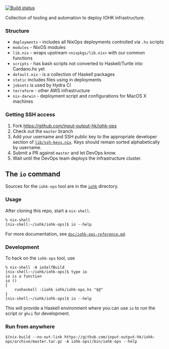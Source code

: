 [![Build status](https://badge.buildkite.com/5645abfe1411086f06a4d8cee1e3bbbbba9fb9318738f1fdb1.svg?branch=master)](https://buildkite.com/input-output-hk/iohk-ops)

Collection of tooling and automation to deploy IOHK infrastructure.

### Structure

- `deployments` - includes all NixOps deployments controlled via `.hs` scripts
- `modules` - NixOS modules
- `lib.nix` - wraps upstream `<nixpkgs/lib.nix>` with our common functions
- `scripts` - has bash scripts not converted to Haskell/Turtle into Cardano.hs yet
- `default.nix` - is a collection of Haskell packages
- `static` includes files using in deployments
- `jobsets` is used by Hydra CI
- `terraform` - other AWS infrastructure
- `nix-darwin` - deployment script and configurations for MacOS X machines

### Getting SSH access

1. Fork https://github.com/input-output-hk/iohk-ops
2. Check out the `master` branch
3. Add your username and SSH public key to the appropriate developer
   section of [`lib/ssh-keys.nix`](./lib/ssh-keys.nix). Keys should
   remain sorted alphabetically by username.
4. Submit a PR against `master` and let DevOps know.
5. Wait until the DevOps team deploys the infrastructure cluster.

## The `io` command

Sources for the `iohk-ops` tool are in the [`iohk`](./iohk) directory.

### Usage

After cloning this repo, start a `nix-shell`.

    % nix-shell
    [nix-shell:~/iohk/iohk-ops]$ io --help

For more documentation, see [`doc/iohk-ops-reference.md`](./doc/iohk-ops-reference.md).

### Development

To hack on the `iohk-ops` tool, use

    % nix-shell -A ioSelfBuild
    [nix-shell:~/iohk/iohk-ops]$ type io
    io is a function
    io ()
    {
        runhaskell -iiohk iohk/iohk-ops.hs "$@"
    }
    [nix-shell:~/iohk/iohk-ops]$ io --help

This will provide a Haskell environment where you can use `io` to run
the script or `ghci` for development.

### Run from anywhere

    $(nix-build --no-out-link https://github.com/input-output-hk/iohk-ops/archive/master.tar.gz -A iohk-ops)/bin/iohk-ops --help

